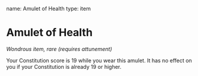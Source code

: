 name: Amulet of Health
type: item

# Amulet of Health 
_Wondrous item, rare (requires attunement)_ 

Your Constitution score is 19 while you wear this amulet. It has no effect on you if your Constitution is already 19 or higher. 